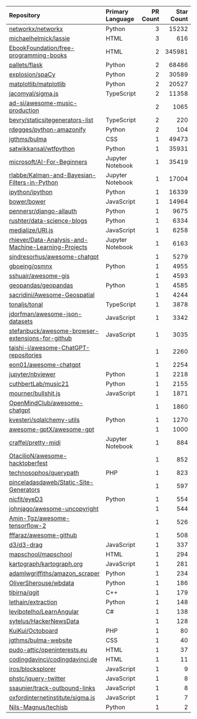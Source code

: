 | Repository | Primary Language | PR Count | Star Count |
| :-- | :-- | --: | --: |
| [networkx/networkx](https://github.com/networkx/networkx) | Python | 3 | 15232 |
| [michaelhelmick/lassie](https://github.com/michaelhelmick/lassie) | HTML | 3 | 616 |
| [EbookFoundation/free-programming-books](https://github.com/EbookFoundation/free-programming-books) | HTML | 2 | 345981 |
| [pallets/flask](https://github.com/pallets/flask) | Python | 2 | 68486 |
| [explosion/spaCy](https://github.com/explosion/spaCy) | Python | 2 | 30589 |
| [matplotlib/matplotlib](https://github.com/matplotlib/matplotlib) | Python | 2 | 20527 |
| [jacomyal/sigma.js](https://github.com/jacomyal/sigma.js) | TypeScript | 2 | 11358 |
| [ad-si/awesome-music-production](https://github.com/ad-si/awesome-music-production) |  | 2 | 1065 |
| [bevry/staticsitegenerators-list](https://github.com/bevry/staticsitegenerators-list) | TypeScript | 2 | 220 |
| [rdegges/python-amazonify](https://github.com/rdegges/python-amazonify) | Python | 2 | 104 |
| [jgthms/bulma](https://github.com/jgthms/bulma) | CSS | 1 | 49473 |
| [satwikkansal/wtfpython](https://github.com/satwikkansal/wtfpython) | Python | 1 | 35931 |
| [microsoft/AI-For-Beginners](https://github.com/microsoft/AI-For-Beginners) | Jupyter Notebook | 1 | 35419 |
| [rlabbe/Kalman-and-Bayesian-Filters-in-Python](https://github.com/rlabbe/Kalman-and-Bayesian-Filters-in-Python) | Jupyter Notebook | 1 | 17004 |
| [ipython/ipython](https://github.com/ipython/ipython) | Python | 1 | 16339 |
| [bower/bower](https://github.com/bower/bower) | JavaScript | 1 | 14964 |
| [pennersr/django-allauth](https://github.com/pennersr/django-allauth) | Python | 1 | 9675 |
| [rushter/data-science-blogs](https://github.com/rushter/data-science-blogs) | Python | 1 | 6334 |
| [medialize/URI.js](https://github.com/medialize/URI.js) | JavaScript | 1 | 6258 |
| [rhiever/Data-Analysis-and-Machine-Learning-Projects](https://github.com/rhiever/Data-Analysis-and-Machine-Learning-Projects) | Jupyter Notebook | 1 | 6163 |
| [sindresorhus/awesome-chatgpt](https://github.com/sindresorhus/awesome-chatgpt) |  | 1 | 5279 |
| [gboeing/osmnx](https://github.com/gboeing/osmnx) | Python | 1 | 4955 |
| [sshuair/awesome-gis](https://github.com/sshuair/awesome-gis) |  | 1 | 4593 |
| [geopandas/geopandas](https://github.com/geopandas/geopandas) | Python | 1 | 4585 |
| [sacridini/Awesome-Geospatial](https://github.com/sacridini/Awesome-Geospatial) |  | 1 | 4244 |
| [tonaljs/tonal](https://github.com/tonaljs/tonal) | TypeScript | 1 | 3878 |
| [jdorfman/awesome-json-datasets](https://github.com/jdorfman/awesome-json-datasets) | JavaScript | 1 | 3342 |
| [stefanbuck/awesome-browser-extensions-for-github](https://github.com/stefanbuck/awesome-browser-extensions-for-github) | JavaScript | 1 | 3035 |
| [taishi-i/awesome-ChatGPT-repositories](https://github.com/taishi-i/awesome-ChatGPT-repositories) |  | 1 | 2260 |
| [eon01/awesome-chatgpt](https://github.com/eon01/awesome-chatgpt) |  | 1 | 2254 |
| [jupyter/nbviewer](https://github.com/jupyter/nbviewer) | Python | 1 | 2218 |
| [cuthbertLab/music21](https://github.com/cuthbertLab/music21) | Python | 1 | 2155 |
| [mourner/bullshit.js](https://github.com/mourner/bullshit.js) | JavaScript | 1 | 1871 |
| [OpenMindClub/awesome-chatgpt](https://github.com/OpenMindClub/awesome-chatgpt) |  | 1 | 1860 |
| [kvesteri/sqlalchemy-utils](https://github.com/kvesteri/sqlalchemy-utils) | Python | 1 | 1270 |
| [awesome-gptX/awesome-gpt](https://github.com/awesome-gptX/awesome-gpt) |  | 1 | 1000 |
| [craffel/pretty-midi](https://github.com/craffel/pretty-midi) | Jupyter Notebook | 1 | 884 |
| [OtacilioN/awesome-hacktoberfest](https://github.com/OtacilioN/awesome-hacktoberfest) |  | 1 | 852 |
| [technosophos/querypath](https://github.com/technosophos/querypath) | PHP | 1 | 823 |
| [pinceladasdaweb/Static-Site-Generators](https://github.com/pinceladasdaweb/Static-Site-Generators) |  | 1 | 597 |
| [nicfit/eyeD3](https://github.com/nicfit/eyeD3) | Python | 1 | 554 |
| [johnjago/awesome-uncopyright](https://github.com/johnjago/awesome-uncopyright) |  | 1 | 544 |
| [Amin-Tgz/awesome-tensorflow-2](https://github.com/Amin-Tgz/awesome-tensorflow-2) |  | 1 | 526 |
| [fffaraz/awesome-github](https://github.com/fffaraz/awesome-github) |  | 1 | 508 |
| [d3/d3-drag](https://github.com/d3/d3-drag) | JavaScript | 1 | 337 |
| [mapschool/mapschool](https://github.com/mapschool/mapschool) | HTML | 1 | 294 |
| [kartograph/kartograph.org](https://github.com/kartograph/kartograph.org) | JavaScript | 1 | 281 |
| [adamlwgriffiths/amazon_scraper](https://github.com/adamlwgriffiths/amazon_scraper) | Python | 1 | 234 |
| [OliverSherouse/wbdata](https://github.com/OliverSherouse/wbdata) | Python | 1 | 186 |
| [tibirna/qgit](https://github.com/tibirna/qgit) | C++ | 1 | 179 |
| [lethain/extraction](https://github.com/lethain/extraction) | Python | 1 | 148 |
| [levibotelho/LearnAngular](https://github.com/levibotelho/LearnAngular) | C# | 1 | 138 |
| [sytelus/HackerNewsData](https://github.com/sytelus/HackerNewsData) |  | 1 | 128 |
| [KuiKui/Octoboard](https://github.com/KuiKui/Octoboard) | PHP | 1 | 80 |
| [jgthms/bulma-website](https://github.com/jgthms/bulma-website) | CSS | 1 | 40 |
| [pudo-attic/openinterests.eu](https://github.com/pudo-attic/openinterests.eu) | HTML | 1 | 37 |
| [codingdavinci/codingdavinci.de](https://github.com/codingdavinci/codingdavinci.de) | HTML | 1 | 11 |
| [iros/blocksplorer](https://github.com/iros/blocksplorer) | JavaScript | 1 | 9 |
| [phstc/jquery-twitter](https://github.com/phstc/jquery-twitter) | JavaScript | 1 | 8 |
| [ssaunier/track-outbound-links](https://github.com/ssaunier/track-outbound-links) | JavaScript | 1 | 8 |
| [oxfordinternetinstitute/sigma.js](https://github.com/oxfordinternetinstitute/sigma.js) | JavaScript | 1 | 7 |
| [Nils-Magnus/techisb](https://github.com/Nils-Magnus/techisb) | Python | 1 | 2 |

